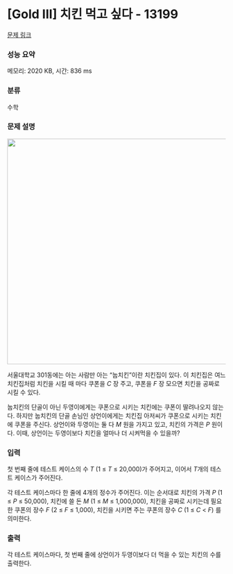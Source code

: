 # [Gold III] 치킨 먹고 싶다 - 13199 

[문제 링크](https://www.acmicpc.net/problem/13199) 

### 성능 요약

메모리: 2020 KB, 시간: 836 ms

### 분류

수학

### 문제 설명

<p style="text-align:center"><img alt="" src="https://onlinejudgeimages.s3-ap-northeast-1.amazonaws.com/problem/13199/chicken.jpg" style="height:520px; width:780px"></p>

<p>서울대학교 301동에는 아는 사람만 아는 “눕치킨”이란 치킨집이 있다. 이 치킨집은 여느 치킨집처럼 치킨을 시킬 때 마다 쿠폰을 <em>C</em> 장 주고, 쿠폰을 <em>F</em> 장 모으면 치킨을 공짜로 시킬 수 있다.</p>

<p>눕치킨의 단골이 아닌 두영이에게는 쿠폰으로 시키는 치킨에는 쿠폰이 딸려나오지 않는다. 하지만 눕치킨의 단골 손님인 상언이에게는 치킨집 아저씨가 쿠폰으로 시키는 치킨에 쿠폰을 주신다. 상언이와 두영이는 둘 다 <em>M</em> 원을 가지고 있고, 치킨의 가격은 <em>P</em> 원이다. 이때, 상언이는 두영이보다 치킨을 얼마나 더 시켜먹을 수 있을까?</p>

### 입력 

 <p>첫 번째 줄에 테스트 케이스의 수 <em>T</em> (1 ≤ <em>T</em> ≤ 20,000)가 주어지고, 이어서 <em>T</em>개의 테스트 케이스가 주어진다.</p>

<p>각 테스트 케이스마다 한 줄에 4개의 정수가 주어진다. 이는 순서대로 치킨의 가격 <em>P</em> (1 ≤ <em>P</em> ≤ 50,000), 치킨에 쓸 돈 <em>M</em> (1 ≤ <em>M</em> ≤ 1,000,000), 치킨을 공짜로 시키는데 필요한 쿠폰의 장수 <em>F</em> (2 ≤ <em>F</em> ≤ 1,000), 치킨을 시키면 주는 쿠폰의 장수 <em>C</em> (1 ≤ <em>C</em> < <em>F</em>) 를 의미한다.</p>

### 출력 

 <p>각 테스트 케이스마다, 첫 번째 줄에 상언이가 두영이보다 더 먹을 수 있는 치킨의 수를 출력한다.</p>

